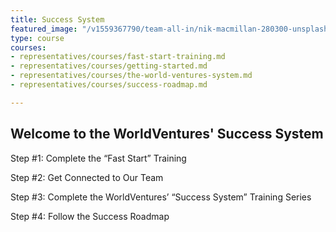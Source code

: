 ```yaml
---
title: Success System
featured_image: "/v1559367790/team-all-in/nik-macmillan-280300-unsplash.jpg"
type: course
courses:
- representatives/courses/fast-start-training.md
- representatives/courses/getting-started.md
- representatives/courses/the-world-ventures-system.md
- representatives/courses/success-roadmap.md

---
```

## Welcome to the WorldVentures' Success System

Step #1: Complete the “Fast Start” Training

Step #2: Get Connected to Our Team

Step #3: Complete the WorldVentures’ “Success System” Training Series

Step #4: Follow the Success Roadmap